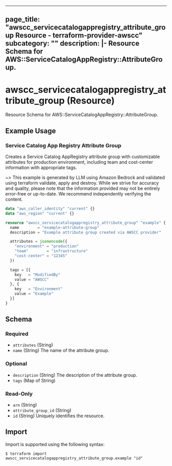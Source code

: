 
---
page_title: "awscc_servicecatalogappregistry_attribute_group Resource - terraform-provider-awscc"
subcategory: ""
description: |-
  Resource Schema for AWS::ServiceCatalogAppRegistry::AttributeGroup.
---

# awscc_servicecatalogappregistry_attribute_group (Resource)

Resource Schema for AWS::ServiceCatalogAppRegistry::AttributeGroup.

## Example Usage

### Service Catalog App Registry Attribute Group

Creates a Service Catalog AppRegistry attribute group with customizable attributes for production environment, including team and cost-center information with appropriate tags.

~> This example is generated by LLM using Amazon Bedrock and validated using terraform validate, apply and destroy. While we strive for accuracy and quality, please note that the information provided may not be entirely error-free or up-to-date. We recommend independently verifying the content.

```terraform
data "aws_caller_identity" "current" {}
data "aws_region" "current" {}

resource "awscc_servicecatalogappregistry_attribute_group" "example" {
  name        = "example-attribute-group"
  description = "Example attribute group created via AWSCC provider"

  attributes = jsonencode({
    "environment" = "production"
    "team"        = "infrastructure"
    "cost-center" = "12345"
  })

  tags = [{
    key   = "ModifiedBy"
    value = "AWSCC"
  }, {
    key   = "Environment"
    value = "Example"
  }]
}
```

<!-- schema generated by tfplugindocs -->
## Schema

### Required

- `attributes` (String)
- `name` (String) The name of the attribute group.

### Optional

- `description` (String) The description of the attribute group.
- `tags` (Map of String)

### Read-Only

- `arn` (String)
- `attribute_group_id` (String)
- `id` (String) Uniquely identifies the resource.

## Import

Import is supported using the following syntax:

```shell
$ terraform import awscc_servicecatalogappregistry_attribute_group.example "id"
```
